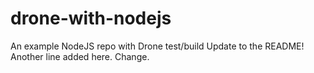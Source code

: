 # drone-with-nodejs
An example NodeJS repo with Drone test/build
Update to the README!
Another line added here.
Change.
